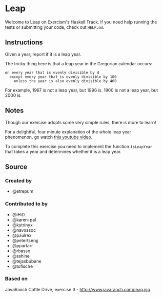 # Leap

Welcome to Leap on Exercism's Haskell Track.
If you need help running the tests or submitting your code, check out `HELP.md`.

## Instructions

Given a year, report if it is a leap year.

The tricky thing here is that a leap year in the Gregorian calendar occurs:

```text
on every year that is evenly divisible by 4
  except every year that is evenly divisible by 100
    unless the year is also evenly divisible by 400
```

For example, 1997 is not a leap year, but 1996 is.  1900 is not a leap
year, but 2000 is.

## Notes

Though our exercise adopts some very simple rules, there is more to
learn!

For a delightful, four minute explanation of the whole leap year
phenomenon, go watch [this youtube video][video].

[video]: http://www.youtube.com/watch?v=xX96xng7sAE

To complete this exercise you need to implement the function `isLeapYear`
that takes a year and determines whether it is a leap year.

## Source

### Created by

- @etrepum

### Contributed to by

- @iHiD
- @karen-pal
- @kytrinyx
- @navossoc
- @paulrex
- @petertseng
- @ppartarr
- @rbasso
- @sshine
- @tejasbubane
- @tofische

### Based on

JavaRanch Cattle Drive, exercise 3 - http://www.javaranch.com/leap.jsp
